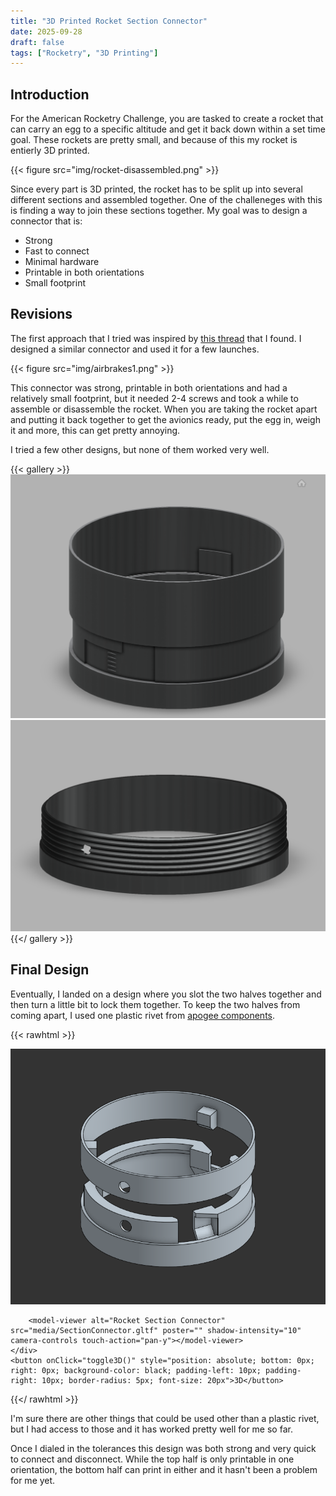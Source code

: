 ```yaml
---
title: "3D Printed Rocket Section Connector"
date: 2025-09-28
draft: false
tags: ["Rocketry", "3D Printing"]
---
```


## Introduction

For the American Rocketry Challenge, you are tasked to create a rocket that can carry an egg to a specific altitude and get it back down within a set time goal. These rockets are pretty small, and because of this my rocket is entierly 3D printed.

{{< figure src="img/rocket-disassembled.png" >}}

Since every part is 3D printed, the rocket has to be split up into several different sections and assembled together. One of the challeneges with this is finding a way to join these sections together. My goal was to design a connector that is:
- Strong
- Fast to connect
- Minimal hardware
- Printable in both orientations
- Small footprint

## Revisions

The first approach that I tried was inspired by [this thread](https://www.rocketryforum.com/threads/3d-printed-modular-rocket.179657/) that I found. I designed a similar connector and used it for a few launches.

{{< figure src="img/airbrakes1.png" >}}

This connector was strong, printable in both orientations and had a relatively small footprint, but it needed 2-4 screws and took a while to assemble or disassemble the rocket. When you are taking the rocket apart and putting it back together to get the avionics ready, put the egg in, weigh it and more, this can get pretty annoying.

I tried a few other designs, but none of them worked very well.

{{< gallery >}}
    <img src="media/SectionConnectorDesign1.png" class="grid-w50">
    <img src="media/SectionConnectorDesign2.png" class="grid-w50">
{{</ gallery >}}

## Final Design

Eventually, I landed on a design where you slot the two halves together and then turn a little bit to lock them together. To keep the two halves from coming apart, I used one plastic rivet from [apogee components](https://www.apogeerockets.com/Building_Supplies/Misc_Hardware/Removable_Plastic_Rivets). 

{{< rawhtml >}}
<script type="module" src="https://ajax.googleapis.com/ajax/libs/model-viewer/4.0.0/model-viewer.min.js"></script>


<div style="position: relative">
    <div id="image-div">
        <img src="media/RocketSectionConnector.png" alt="3D printed model rocket section connector">
    </div>
    <div id="modelviewer-div">
        <style>
            model-viewer {
                width: 100%;
                height: 500px;
            }
        </style>

        <model-viewer alt="Rocket Section Connector" src="media/SectionConnector.gltf" poster="" shadow-intensity="10" camera-controls touch-action="pan-y"></model-viewer>
    </div>
    <button onClick="toggle3D()" style="position: absolute; bottom: 0px; right: 0px; background-color: black; padding-left: 10px; padding-right: 10px; border-radius: 5px; font-size: 20px">3D</button>
</div>


<script>
    document.getElementById("modelviewer-div").style.display = 'none';

    var image = true;
    function toggle3D() {
        if (image) {
            document.getElementById("image-div").style.display = "none";
            document.getElementById("modelviewer-div").style.display = "block";
            image = false;
        } else {
            document.getElementById("image-div").style.display = "block";
            document.getElementById("modelviewer-div").style.display = "none";
            image = true;
        }
    }
</script>
{{</ rawhtml >}}

I'm sure there are other things that could be used other than a plastic rivet, but I had access to those and it has worked pretty well for me so far.

Once I dialed in the tolerances this design was both strong and very quick to connect and disconnect. While the top half is only printable in one orientation, the bottom half can print in either and it hasn't been a problem for me yet.